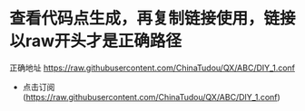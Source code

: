 # 查看代码点生成，再复制链接使用，链接以raw开头才是正确路径

正确地址
https://raw.githubusercontent.com/ChinaTudou/QX/ABC/DIY_1.conf
* 点击订阅(https://raw.githubusercontent.com/ChinaTudou/QX/ABC/DIY_1.conf)
